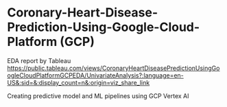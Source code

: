 # Coronary-Heart-Disease-Prediction-Using-Google-Cloud-Platform (GCP)
EDA report by Tableau
https://public.tableau.com/views/CoronaryHeartDiseasePredictionUsingGoogleCloudPlatformGCPEDA/UnivariateAnalysis?:language=en-US&:sid=&:display_count=n&:origin=viz_share_link

Creating predictive model and ML pipelines using GCP Vertex AI

